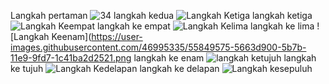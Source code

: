 Langkah pertaman 
![34](https://user-images.githubusercontent.com/46995335/55849346-79da5400-5b7a-11e9-9b3a-1b997d0503fe.png)
langkah kedua
![Langkah Ketiga](https://user-images.githubusercontent.com/46995335/55849428-be65ef80-5b7a-11e9-9ab9-a317b99d1cb7.png)
langkah ketiga
![Langkah Keempat](https://user-images.githubusercontent.com/46995335/55849459-d9386400-5b7a-11e9-93cc-9dd301ab9cee.png)
langkah ke empat
![Langkah Kelima](https://user-images.githubusercontent.com/46995335/55849558-451acc80-5b7b-11e9-83e6-27d1f3f5636c.png)
langkah ke lima
![Langkah Keenam](https://user-images.githubusercontent.com/46995335/55849575-5663d900-5b7b-11e9-9fd7-1c41ba2d2521.png
langkah ke enam
![langkah ketujuh](https://user-images.githubusercontent.com/46995335/55849610-785d5b80-5b7b-11e9-9623-105c348c983a.png)
langkah ke tujuh
![Langkah Kedelapan](https://user-images.githubusercontent.com/46995335/55849627-8c08c200-5b7b-11e9-8238-ea81aff71aa2.png)
langkah ke delapan
![Langkah kesepuluh](https://user-images.githubusercontent.com/46995335/55849643-9d51ce80-5b7b-11e9-9cdf-12e9a0ce599d.png)
